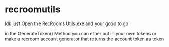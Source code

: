 # recroomutils

Idk just Open the RecRooms Utils.exe and your good to go

in the GenerateToken() Method you can ether put in your own tokens or make a recroom account generator that returns the account token as token
